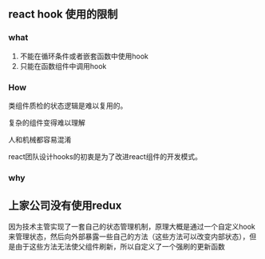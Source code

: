 ## react hook 使用的限制

### what

1. 不能在循环条件或者嵌套函数中使用hook
2. 只能在函数组件中调用hook

### How

类组件质检的状态逻辑是难以复用的。

复杂的组件变得难以理解

人和机械都容易混淆

react团队设计hooks的初衷是为了改进react组件的开发模式。

### why





## 上家公司没有使用redux

因为技术主管实现了一套自己的状态管理机制，原理大概是通过一个自定义hook来管理状态，然后向外部暴露一些自己的方法（这些方法可以改变内部状态），但是由于这些方法无法使父组件刷新，所以自定义了一个强刷的更新函数